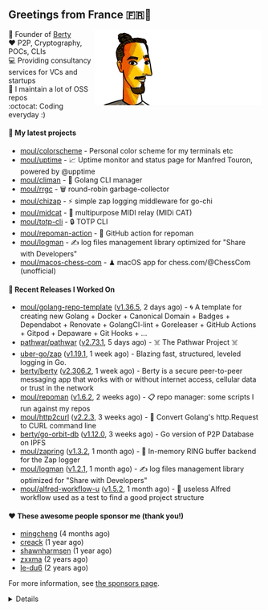 ## Greetings from France 🇫🇷👋

<img align="right" src="https://raw.githubusercontent.com/moul/moul/main/contribute.gif">

:hammer: Founder of [Berty](https://github.com/berty)<br/>
:heart: P2P, Cryptography, POCs, CLIs<br/>
:computer: Providing consultancy services for VCs and startups<br/> 
:construction: I maintain a lot of OSS repos<br/>
:octocat: Coding everyday :)<br/>

#### 🌱 My latest projects


- [moul/colorscheme](https://github.com/moul/colorscheme) - Personal color scheme for my terminals etc
- [moul/uptime](https://github.com/moul/uptime) - 📈 Uptime monitor and status page for Manfred Touron, powered by @upptime
- [moul/climan](https://github.com/moul/climan) - 🦪 Golang CLI manager
- [moul/rrgc](https://github.com/moul/rrgc) - 🗑 round-robin garbage-collector
- [moul/chizap](https://github.com/moul/chizap) - ⚡️ simple zap logging middleware for go-chi 
- [moul/midcat](https://github.com/moul/midcat) - 🎹 multipurpose MIDI relay (MIDi CAT)
- [moul/totp-cli](https://github.com/moul/totp-cli) - 🔒 TOTP CLI
- [moul/repoman-action](https://github.com/moul/repoman-action) - 🐙 GitHub action for repoman
- [moul/logman](https://github.com/moul/logman) - ✍️ log files management library optimized for &#34;Share with Developers&#34;
- [moul/macos-chess-com](https://github.com/moul/macos-chess-com) - ♟ macOS app for chess.com/@ChessCom (unofficial)

#### 🔭 Recent Releases I Worked On

- [moul/golang-repo-template](https://github.com/moul/golang-repo-template) ([v1.36.5](https://github.com/moul/golang-repo-template/releases/tag/v1.36.5), 2 days ago) - 🌀 A template for creating new Golang &#43; Docker &#43; Canonical Domain &#43; Badges &#43; Dependabot &#43; Renovate &#43; GolangCI-lint &#43; Goreleaser &#43; GitHub Actions &#43; Gitpod &#43; Depaware &#43; Git Hooks &#43; ...
- [pathwar/pathwar](https://github.com/pathwar/pathwar) ([v2.73.1](https://github.com/pathwar/pathwar/releases/tag/v2.73.1), 5 days ago) - ☠️ The Pathwar Project ☠️
- [uber-go/zap](https://github.com/uber-go/zap) ([v1.19.1](https://github.com/uber-go/zap/releases/tag/v1.19.1), 1 week ago) - Blazing fast, structured, leveled logging in Go.
- [berty/berty](https://github.com/berty/berty) ([v2.306.2](https://github.com/berty/berty/releases/tag/v2.306.2), 1 week ago) - Berty is a secure peer-to-peer messaging app that works with or without internet access, cellular data or trust in the network
- [moul/repoman](https://github.com/moul/repoman) ([v1.6.2](https://github.com/moul/repoman/releases/tag/v1.6.2), 2 weeks ago) - 📋 repo manager: some scripts I run against my repos
- [moul/http2curl](https://github.com/moul/http2curl) ([v2.2.3](https://github.com/moul/http2curl/releases/tag/v2.2.3), 3 weeks ago) - :triangular_ruler: Convert Golang&#39;s http.Request to CURL command line
- [berty/go-orbit-db](https://github.com/berty/go-orbit-db) ([v1.12.0](https://github.com/berty/go-orbit-db/releases/tag/v1.12.0), 3 weeks ago) - Go version of P2P Database on IPFS
- [moul/zapring](https://github.com/moul/zapring) ([v1.3.2](https://github.com/moul/zapring/releases/tag/v1.3.2), 1 month ago) - 💍 In-memory RING buffer backend for the Zap logger
- [moul/logman](https://github.com/moul/logman) ([v1.2.1](https://github.com/moul/logman/releases/tag/v1.2.1), 1 month ago) - ✍️ log files management library optimized for &#34;Share with Developers&#34;
- [moul/alfred-workflow-u](https://github.com/moul/alfred-workflow-u) ([v1.5.2](https://github.com/moul/alfred-workflow-u/releases/tag/v1.5.2), 1 month ago) - 🚧 useless Alfred workflow used as a test to find a good project structure


#### ❤️ These awesome people sponsor me (thank you!)


- [mingcheng](https://github.com/mingcheng) (4 months ago)
- [creack](https://github.com/creack) (1 year ago)
- [shawnharmsen](https://github.com/shawnharmsen) (1 year ago)
- [zxxma](https://github.com/zxxma) (2 years ago)
- [le-du6](https://github.com/le-du6) (2 years ago)

For more information, see [the sponsors page](https://github.com/sponsors/moul/).

<details>


  <h4>🚧 Things I did recently</h4>
  <ul>
  
  <li><a href="https://wip.co/@moul/todos/189179">💉  2nd pfizer #life</a> (2 months ago)</li>
  <li><a href="https://wip.co/@moul/todos/189178">📻 daily &#34;Hacker News Café&#34; on ClubHouse #life</a> (2 months ago)</li>
  <li><a href="https://wip.co/@moul/todos/184389">🐙  yesterday on GitHub #oss</a> (4 months ago)</li>
  <li><a href="https://wip.co/@moul/todos/183459">👥  weekly sync with #berty team</a> (4 months ago)</li>
  <li><a href="https://wip.co/@moul/todos/183349">🐙  yesterday on GitHub #oss</a> (5 months ago)</li>
  </ul>

  <h4>📜 Recent blog posts</h4>
  <ul>
  
  <li><a href="https://manfred.life/pp2p8-berty-news/">Paris P2P #8 - Last News from Berty</a> (1 year ago)</li>
  <li><a href="https://manfred.life/feeling-lucky/">Feeling Lucky</a> (2 years ago)</li>
  <li><a href="https://manfred.life/oss-challenges-slides/">Challenges of Open-Source (presentation)</a> (2 years ago)</li>
  <li><a href="https://manfred.life/oss-challenges/">Challenges of Open-Source</a> (2 years ago)</li>
  <li><a href="https://manfred.life/stay-flexible/">Flexibility in Project Development</a> (2 years ago)</li>
  </ul>

  <h4>📓 Gists I wrote</h4>
  <ul>
  <li><a href="https://gist.github.com/2dd66ce9133e6585040122d563afa039">github-other-repos.md</a> (1 year ago)</li>
  <li><a href="https://gist.github.com/3d9a81083861a2bb2a04b80dad79bb68">Yo! 👋👋</a> (1 year ago)</li>
  <li><a href="https://gist.github.com/0d8a8e72d07e7d461bdc9c243893fcc7">Caching-friendly Makefile Rule to use Protoc within Docker</a> (2 years ago)</li>
  <li><a href="https://gist.github.com/aa5e556280763727eab9d6dcd77e2110">poor man&#39;s ipfs pin</a> (2 years ago)</li>
  
  </ul>

  <h4>👯 Check out some of my recent followers</h4>
  <ul>
  
  <li><a href="https://github.com/Elegary">Elegary</a>
  <li><a href="https://github.com/maxamin">maxamin</a>
  <li><a href="https://github.com/bnetter">bnetter</a>
  <li><a href="https://github.com/baajarmeh">baajarmeh</a>
  <li><a href="https://github.com/elsharkawymohamedeldsokye">elsharkawymohamedeldsokye</a>
  </ul>

  <h4>💬 Feedback</h4>

  <p>
    If you use one of my projects, I'd love to hear from you!
    Don't be shy and let me know what you liked and what needs being improved.
    Got an issue? Open a ticket, I don't bite and will try my best to help!
  </p>

  <h4>📫 How to reach me</h4>
  <ul>
    <li>Twitter: <a href="https://twitter.com/moul">https://twitter.com/moul</a></li>
    <li>Blog: <a href="https://manfred.life/">https://manfred.life/</a></li>
  </ul>

  <hr />

  <summary>Details</summary>
  <img src="https://img.shields.io/badge/📦%20%20release-experimental-blue"/>
  <img src="https://img.shields.io/badge/coverage-@moul%20is%20unstable-red?logo=codecov"/>
  <img src="https://img.shields.io/badge/👤%20%20mood-👍%20👍%20👍-black"/>
  <img src="https://img.shields.io/badge/🌐%20%20country-France%20🇫🇷-pink"/>
  

  <hr />

  <img src="https://github-readme-stats.vercel.app/api?username=moul&count_private=true&show_icons=true"/>

  <img src="https://img.shields.io/date/1631664581.svg?label=build&colorB=purple" />

 <details><summary>Click!</summary> <details><summary>Click!</summary> <details><summary>Click!</summary> <details><summary>Click!</summary> <details><summary>Click!</summary> <details><summary>Click!</summary> <details><summary>Click!</summary> <details><summary>Click!</summary> <details><summary>Click!</summary> <details><summary>Click!</summary> <details><summary>Click!</summary> <details><summary>Click!</summary> <details><summary>Click!</summary> <details><summary>Click!</summary> <details><summary>Click!</summary> <details><summary>Click!</summary> <details><summary>Click!</summary> <details><summary>Click!</summary> <details><summary>Click!</summary> <details><summary>Click!</summary> <details><summary>Click!</summary> <details><summary>Click!</summary> Thank you 😎 </details> </details> </details> </details> </details> </details> </details> </details> </details> </details> </details> </details> </details> </details> </details> </details> </details> </details> </details> </details> </details> </details>
</details>

<img src="https://visitor-badge.glitch.me/badge?page_id=moul.moul" width="1" height="1"/>